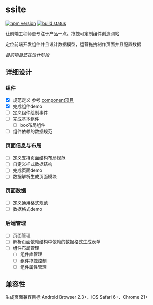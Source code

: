 ssite
=====

  [![npm version](http://img.shields.io/npm/v/ssite.svg)](https://npmjs.org/package/ssite) [![build status](http://img.shields.io/travis/badges/ssite.svg)](https://travis-ci.org/badges/ssite)

让前端工程师更专注于产品一点。拖拽可定制组件创造网站

定位前端开发组件并且设计数据模型，运营拖拽制作页面并且配置数据

*目前项目还在设计阶段*

## 详细设计

### 组件

- [X] 规范定义 参考 [component项目](https://github.com/component/spec/blob/master/component.json/specifications.md)
- [X] 完成组件demo
- [ ] 定义组件绘制事件
- [ ] 完成基本组件
	- [ ] box布局组件
- [ ] 组件依赖的数据规范

### 页面信息与布局

- [ ] 定义支持页面结构布局规范
- [ ] 自定义样式数据结构
- [ ] 完成页面demo
- [ ] 数据解析生成页面模块

### 页面数据

- [ ] 定义通用格式规范
- [ ] 数据格式demo

### 后端管理

- [ ] 页面管理
- [ ] 解析页面依赖结构中依赖的数据格式生成表单
- [ ] 组件布局管理
	- [ ] 组件库管理
	- [ ] 组件拖拽控制
	- [ ] 组件属性管理

## 兼容性

生成页面兼容目标 Android Browser 2.3+、iOS Safari 6+、Chrome 21+

